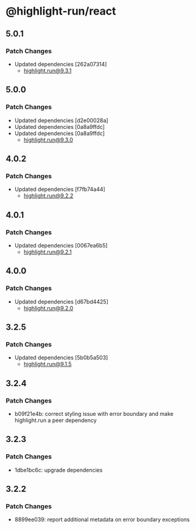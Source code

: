 # @highlight-run/react

## 5.0.1

### Patch Changes

-   Updated dependencies [262a07314]
    -   highlight.run@9.3.1

## 5.0.0

### Patch Changes

-   Updated dependencies [d2e00028a]
-   Updated dependencies [0a8a9ffdc]
-   Updated dependencies [0a8a9ffdc]
    -   highlight.run@9.3.0

## 4.0.2

### Patch Changes

-   Updated dependencies [f7fb74a44]
    -   highlight.run@9.2.2

## 4.0.1

### Patch Changes

-   Updated dependencies [0067ea6b5]
    -   highlight.run@9.2.1

## 4.0.0

### Patch Changes

-   Updated dependencies [d67bd4425]
    -   highlight.run@9.2.0

## 3.2.5

### Patch Changes

-   Updated dependencies [5b0b5a503]
    -   highlight.run@9.1.5

## 3.2.4

### Patch Changes

-   b09f21e4b: correct styling issue with error boundary and make highlight.run a peer dependency

## 3.2.3

### Patch Changes

-   1dbe1bc6c: upgrade dependencies

## 3.2.2

### Patch Changes

-   8899ee039: report additional metadata on error boundary exceptions
